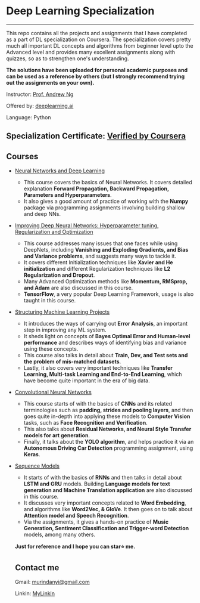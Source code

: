 # Deep Learning Specialization
******************************************************

This repo contains all the projects and assignments that I have completed as a part of DL specialization on Coursera. The specialization covers pretty much all important DL concepts and algorithms from beginner level upto the Advanced level and provides many excellent assignments along with quizzes, so as to strengthen one's understanding.

**The solutions have been uploaded for personal academic purposes and can be used as a reference by others (but I strongly recommend trying out the assignments on your own).**

Instructor: [Prof. Andrew Ng](https://www.coursera.org/instructor/andrewng)

Offered by: [deeplearning.ai](https://www.coursera.org/specializations/deep-learning)

Language: Python

## Specialization Certificate:  [Verified by Coursera](https://www.coursera.org/account/accomplishments/specialization/V8UYAAPRYUK5)

## Courses
- [Neural Networks and Deep Learning](https://www.coursera.org/learn/neural-networks-deep-learning?specialization=deep-learning)

  - This course covers the basics of Neural Networks. It covers detailed explanation **Forward Propagation, Backward Propagation, Parameters and Hyperparameters**.
  - It also gives a good amount of practice of working with the **Numpy** package via programming assignments involving building shallow and deep NNs.
  
- [Improving Deep Neural Networks: Hyperparameter tuning, Regularization and Optimization](https://www.coursera.org/learn/deep-neural-network?specialization=deep-learning)

  - This course addresses many issues that one faces while using DeepNets, including **Vanishing and Exploding Gradients, and Bias and Variance problems**, and suggests many ways to tackle it.
  - It covers different Initialization techniques like **Xavier and He initialization** and different Regularization techniques like **L2 Regularization and Dropout**.
  - Many Advanced Optimization methods like **Momentum, RMSprop, and Adam** are also discussed in this course.
  - **TensorFlow**, a very popular Deep Learning Framework, usage is also taught in this course. 

- [Structuring Machine Learning Projects](https://www.coursera.org/learn/machine-learning-projects?specialization=deep-learning)

  - It introduces the ways of carrying out **Error Analysis**, an important step in improving any ML system.
  - It sheds light on concepts of **Bayes Optimal Error and Human-level performance** and describes ways of identifying bias and variance using these concepts.
  - This course also talks in detail about **Train, Dev, and Test sets and the problem of mis-matched datasets**.
  - Lastly, it also covers very important techniques like **Transfer Learning, Multi-task Learning and End-to-End Learning**, which have become quite important in the era of big data.
  
- [Convolutional Neural Networks](https://www.coursera.org/learn/convolutional-neural-networks?specialization=deep-learning)

  - This course starts of with the basics of **CNNs** and its related terminologies such as **padding, strides and pooling layers**, and then goes quite in-depth into applying these models to **Computer Vision** tasks, such as **Face Recognition and Verification**.
  - This also talks about **Residual Networks, and Neural Style Transfer models for art generation**.
  - Finally, it talks about the **YOLO algorithm**, and helps practice it via an **Autonomous Driving Car Detection** programming assignment, using **Keras**.
  
- [Sequence Models](https://www.coursera.org/learn/nlp-sequence-models)

  - It starts of with the basics of **RNNs** and then talks in detail about **LSTM and GRU** models. Building **Language models for text generation and Machine Translation application** are also discussed in this course.
  - It discusses very important concepts related to **Word Embedding**, and algorithms like **Word2Vec, & GloVe**. It then goes on to talk about **Attention model and Speech Recognition**.
  - Via the assignments, it gives a hands-on practice of **Music Generation, Sentiment Classification and Trigger-word Detection** models, among many others. 
  
  **Just for reference and I hope you can star⭐ me.**
  
  ## Contact me
  
  Gmail: murindanyi@gmail.com
  
  Linkin: [MyLinkin](https://www.linkedin.com/in/murindanyi-sudi-aa8793150/)
  
